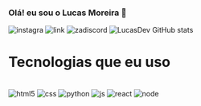 
### Olá! eu sou o Lucas Moreira 🤙

![instagra](https://img.shields.io/badge/Instagram-E4405F?style=for-the-badge&logo=instagram&logoColor=white)
![link](https://img.shields.io/badge/LinkedIn-0077B5?style=for-the-badge&logo=linkedin&logoColor=white)
![zadiscord](https://img.shields.io/badge/Discord-7289DA?style=for-the-badge&logo=discord&logoColor=white)
![LucasDev GitHub stats](https://github-readme-stats.vercel.app/api?username=lkznxdev&show_icons=true&theme=dark)

# Tecnologias que eu uso
<div style="display: inline_block"><br/>
  <img align="center" alt="html5" src="https://img.shields.io/badge/HTML5-E34F26?style=for-the-badge&logo=html5&logoColor=white" />
   <img align="center" alt="css" src="https://img.shields.io/badge/CSS3-1572B6?style=for-the-badge&logo=css3&logoColor=white" />
<img align="center" alt="python" src="https://img.shields.io/badge/Python-14354C?style=for-the-badge&logo=python&logoColor=white" />
<img align="center" alt="js" src="https://img.shields.io/badge/JavaScript-323330?style=for-the-badge&logo=javascript&logoColor=F7DF1E" />
<img align="center" alt="react" src="https://img.shields.io/badge/React-20232A?style=for-the-badge&logo=react&logoColor=61DAFB" />
<img align="center" alt="node" src="https://img.shields.io/badge/Node.js-43853D?style=for-the-badge&logo=node.js&logoColor=white" />
</div>
